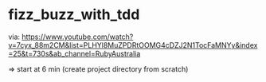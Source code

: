 # fizz_buzz_with_tdd

via: https://www.youtube.com/watch?v=7cyx_88m2CM&list=PLHYl8MuZPDRtOOMG4cDZJ2N1TocFaMNYy&index=25&t=730s&ab_channel=RubyAustralia

=> start at 6 min (create project directory from scratch)
